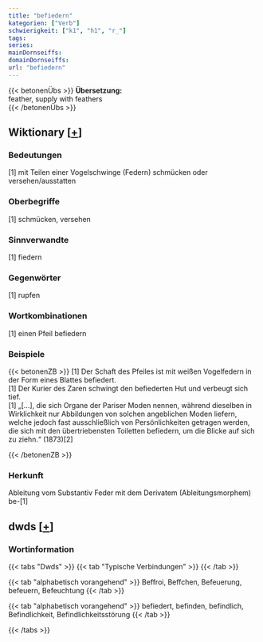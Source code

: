 ```yaml
---
title: "befiedern"
kategorien: ["Verb"]
schwierigkeit: ["k1", "h1", "r_"]
tags:
series:
mainDornseiffs:
domainDornseiffs:
url: "befiedern"
---
```


{{< betonenÜbs >}}
**Übersetzung:**  
feather, supply with feathers  
{{< /betonenÜbs >}}

## Wiktionary [[+](https://de.wiktionary.org/wiki/befiedern)]

### Bedeutungen
[1] mit Teilen einer Vogelschwinge (Federn) schmücken oder versehen/ausstatten  

### Oberbegriffe
[1] schmücken, versehen  

### Sinnverwandte
[1] fiedern  

### Gegenwörter
[1] rupfen  

### Wortkombinationen
[1] einen Pfeil befiedern  

### Beispiele
{{< betonenZB >}}
[1] Der Schaft des Pfeiles ist mit weißen Vogelfedern in der Form eines Blattes befiedert.  
[1] Der Kurier des Zaren schwingt den befiederten Hut und verbeugt sich tief.  
[1] „[…], die sich Organe der Pariser Moden nennen, während dieselben in Wirklichkeit nur Abbildungen von solchen angeblichen Moden liefern, welche jedoch fast ausschließlich von Persönlichkeiten getragen werden, die sich mit den übertriebensten Toiletten befiedern, um die Blicke auf sich zu ziehn.“ (1873)[2]  

{{< /betonenZB >}}
### Herkunft
Ableitung vom Substantiv Feder mit dem Derivatem (Ableitungsmorphem) be-[1]  



## dwds [[+](https://www.dwds.de/wb/befiedern)]

### Wortinformation
{{< tabs "Dwds" >}}
{{< tab "Typische Verbindungen" >}}
{{< /tab >}}

{{< tab "alphabetisch vorangehend" >}}
Beffroi, Beffchen, Befeuerung, befeuern, Befeuchtung
{{< /tab >}}

{{< tab "alphabetisch vorangehend" >}}
befiedert, befinden, befindlich, Befindlichkeit, Befindlichkeitsstörung
{{< /tab >}}

{{< /tabs >}}

